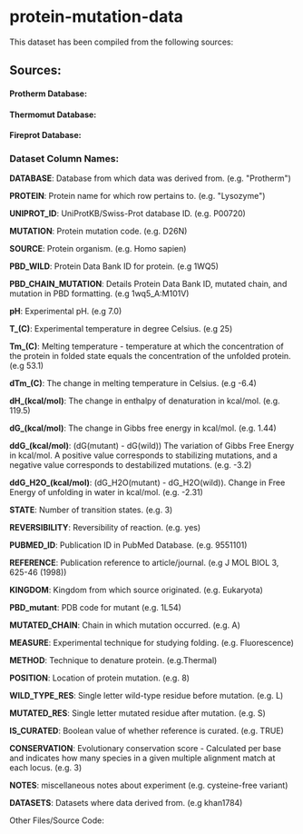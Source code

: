 # protein-mutation-data

This dataset has been compiled from the following sources:

## Sources:

#### **Protherm Database**:


#### **Thermomut Database**:


#### **Fireprot Database**:

### Dataset Column Names:
 **DATABASE**: Database from which data was derived from. (e.g. "Protherm")

 **PROTEIN**: Protein name for which row pertains to. (e.g. "Lysozyme")

 **UNIPROT_ID**: UniProtKB/Swiss-Prot database ID. (e.g. P00720)

 **MUTATION**: Protein mutation code. (e.g. D26N)

 **SOURCE**: Protein organism. (e.g. Homo sapien)

 **PBD_WILD**: Protein Data Bank ID for protein. (e.g 1WQ5)

 **PBD_CHAIN_MUTATION**: Details Protein Data Bank ID, mutated chain, and mutation in PBD formatting.  (e.g 1wq5_A:M101V)

**pH**: Experimental pH. (e.g 7.0)

**T_(C)**: Experimental temperature in degree Celsius. (e.g 25)

**Tm_(C)**: Melting temperature -
temperature at which the concentration of the protein
in folded state equals the concentration of the unfolded protein.(e.g 53.1)

**dTm_(C)**: The change in melting temperature in Celsius. (e.g -6.4)

**dH_(kcal/mol)**: The change in enthalpy of denaturation in kcal/mol. (e.g. 119.5)

**dG_(kcal/mol)**: The change in Gibbs free energy in kcal/mol. (e.g. 1.44)

**ddG_(kcal/mol)**: (dG(mutant) - dG(wild)) The variation of Gibbs Free Energy in kcal/mol. A positive value corresponds to stabilizing mutations, and a negative value corresponds to destabilized mutations. (e.g. -3.2)

**ddG_H2O_(kcal/mol)**: (dG_H2O(mutant) - dG_H2O(wild)). Change in Free Energy of unfolding in water in kcal/mol. (e.g. -2.31)

**STATE**: Number of transition states. (e.g. 3)

**REVERSIBILITY**: Reversibility of reaction. (e.g. yes)

**PUBMED_ID**: Publication ID in PubMed Database. (e.g. 9551101)

**REFERENCE**: Publication reference to article/journal. (e.g J MOL BIOL 3, 625-46 (1998))

**KINGDOM**: Kingdom from which source originated. (e.g. Eukaryota)

**PBD_mutant**: PDB code for mutant (e.g. 1L54)

**MUTATED_CHAIN**: Chain in which mutation occurred. (e.g. A)

**MEASURE**: Experimental technique for studying folding. (e.g. Fluorescence)

 **METHOD**: Technique to denature protein. (e.g.Thermal)

 **POSITION**: Location of protein mutation. (e.g. 8)

 **WILD_TYPE_RES**: Single letter wild-type residue before mutation. (e.g. L)

 **MUTATED_RES**: Single letter mutated residue after mutation. (e.g. S)

 **IS_CURATED**: Boolean value of whether reference is curated. (e.g. TRUE)

 **CONSERVATION**: Evolutionary conservation score - Calculated per base and indicates how many species in a given multiple alignment match at each locus. (e.g. 3)

**NOTES**: miscellaneous notes about experiment (e.g. cysteine-free variant)

**DATASETS**: Datasets where data derived from. (e.g khan1784)

Other Files/Source Code:
